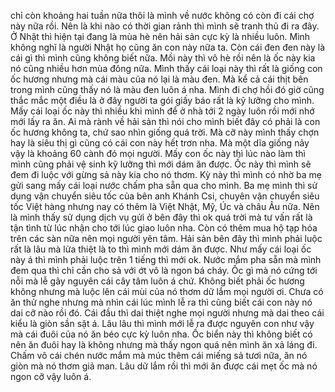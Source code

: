 chỉ còn khoảng hai tuần nữa thôi là mình về nước không có còn đi cái chợ này nữa rồi. Nên là khi nào có thời gian rảnh thì mình sẽ tranh thủ đi ra đây. Ở Nhật thì hiện tại đang là mùa hè nên hải sản cực kỳ là nhiều luôn. Mình không nghĩ là người Nhật họ cũng ăn con này nữa ta. Còn cái đen đen này là cái gì thì mình cũng không biết nữa. Mồi này thì vô hè rồi nên là ốc này kia nó cũng nhiều hơn mùa đông nữa. Mình thấy cái loại này thì rất là giống con ốc hương nhưng mà cái màu của nó lại là màu đen. Mà kể cả cái thịt bên trong mình cũng thấy nó là màu đen luôn á nha. Mình đi chợ hồi đó giờ cũng thắc mắc một điều là ở đây người ta gói giấy báo rất là kỹ lưỡng cho mình. Mấy cái loại ốc này thì nhiều khi mình để ở nhà tới 2 ngày luôn rồi mới nhớ mới lấy ra ăn. Ai mà rành về hải sản thì nói cho mình biết đây có phải là con ốc hương không ta, chứ sao nhìn giống quá trời. Mà cỡ này mình thấy chợn hay là siêu thị gì cũng có cái con này hết trơn nha. Mà một dĩa giống nãy vậy là khoảng 60 cành đó mọi người. Mấy con ốc này thì lúc nào làm thì mình cũng phải vệ sinh kỹ lưỡng thì mới dám ăn được. Ốc này thì mình sẽ đem đi luộc với gừng sả này kia cho nó thơm. Kỳ này thì mình có nhờ ba mẹ gửi sang mấy cái loại nước chấm pha sẵn qua cho mình. Ba mẹ mình thì sử dụng vận chuyển siêu tốc của bên anh Khánh Csi, chuyên vận chuyển siêu tốc Việt hàng nhưng nay có thêm là Việt Nhật, Mỹ, Úc và châu Âu nữa. Nên là mình thấy sử dụng dịch vụ gửi ở bên đây thì ok quá trời mà tư vấn rất là tận tình từ lúc nhận cho tới lúc giao luôn nha. Còn có thêm mua hộ tạp hóa trên các sàn nữa nên mọi người yên tâm. Hải sản bên đây thì mình phải luộc rất là lâu mà lửa thiệt là to thì mình mới dám ăn được. Như mấy cái loại ốc này á thì mình phải luộc trên 1 tiếng thì mới ok. Nước mắm pha sẵn mà mình đem qua thì chỉ cần cho sả với ớt vô là ngon bá cháy. Ốc gì mà nó cứng tới nỗi mà lễ gãy nguyên cái cây tâm luôn á chứ. Không biết phải ốc hương không nhưng mà luộc lên cái mùi của nó thơm dữ lắm mọi người ơi. Chưa có ăn thử nghe nhưng mà nhìn cái lúc mình lễ ra thì cũng biết cái con này nó dai cỡ nào rồi đó. Cái đầu thì dai thiệt nghe mọi người nhưng mà dai theo cái kiểu là giòn sần sật á. Lâu lâu thì mình mới lễ ra được nguyên con như vậy mà cái đuôi của nó ăn béo cực kỳ luôn nha. Ốc biển này thì không biết có nên ăn đuôi hay là không nhưng mà thấy ngon quá nên mình ăn xả láng đi. Chấm vô cái chén nước mắm mà múc thêm cái miếng sả tươi nữa, ăn nó giòn mà nó thơm giả man. Lâu dữ lắm rồi thì mới ăn được cái mẹt ốc mà nó ngon cỡ vậy luôn á.